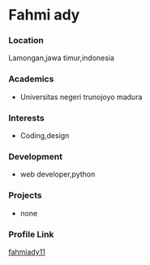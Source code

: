 # Fahmi ady
### Location

Lamongan,jawa timur,indonesia

### Academics

- Universitas negeri trunojoyo madura

### Interests

- Coding,design

### Development

- web developer,python

### Projects

- none
### Profile Link

[fahmiady11](https://github.com/Fahmiady11?tab=repositories)
